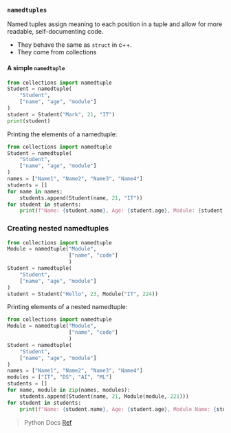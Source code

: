 ### ``namedtuples`` 
Named tuples assign meaning to each position in a tuple and allow for more readable, self-documenting code.
* They behave the same as ``struct`` in c++.
* They come from collections

#### A simple ``namedtuple``
````python
from collections import namedtuple
Student = namedtuple(
    "Student",
    ["name", "age", "module"]
)
student = Student("Mark", 21, "IT")
print(student)
````

Printing the elements of a namedtuple:
```python
from collections import namedtuple
Student = namedtuple(
    "Student",
    ["name", "age", "module"]
)
names = ["Name1", "Name2", "Name3", "Name4"]
students = []
for name in names:
    students.append(Student(name, 21, "IT"))
for student in students:
    print(f"Name: {student.name}, Age: {student.age}, Module: {student.module}")
```
### Creating nested namedtuples

```python
from collections import namedtuple
Module = namedtuple("Module",
                    ["name", "code"]
                    )
Student = namedtuple(
    "Student",
    ["name", "age", "module"]
)
student = Student("Hello", 23, Module("IT", 224))

```
Printing elements of a nested namedtuple:

```python
from collections import namedtuple
Module = namedtuple("Module",
                    ["name", "code"]
                    )
Student = namedtuple(
    "Student",
    ["name", "age", "module"]
)
names = ["Name1", "Name2", "Name3", "Name4"]
modules = ["IT", "DS", "AI", "ML"]
students = []
for name, module in zip(names, modules):
    students.append(Student(name, 21, Module(module, 221)))
for student in students:
    print(f"Name: {student.name}, Age: {student.age}, Module Name: {student.module.name}, Module Code: {student.module.code}")
```

> Python Docs [Ref](https://docs.python.org/3/library/collections.html)